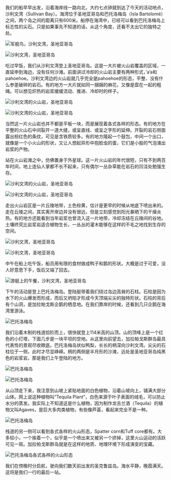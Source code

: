 我们的船早早出发，沿着海岸线一路向北，大约七点钟就到达了今天的活动地点，沙利文湾（Sullivan Bay）。海湾位于圣地亚哥岛和巴托洛梅岛（Isla Bartolomé）之间，两个岛之间的距离只有600米。船停在海湾中，已经可以看到巴托洛梅岛上标志性的尖石。只是如果事先不知道的话，从这个角度，还看不太出它的独特之处。

![军舰鸟，沙利文湾，圣地亚哥岛](https://ik.imagekit.io/wavelet/2018-Galapagos/tr:n-blogs/_W7A7047_YzOmeg8-w.jpg)

![沙利文湾，圣地亚哥岛](https://ik.imagekit.io/wavelet/2018-Galapagos/tr:n-blogs/_W7A7049_AjtH9NsC3ug.jpg)

吃过早饭，我们从沙利文湾登上圣地亚哥岛。这是一大片被火山岩覆盖的区域，一直延申到海边，没有任何沙滩。前面讲过冷却的火山岩主要有两种形式，’a’a和pahoehoe。沙利文湾边的火山岩就几乎完全是pahoehoe的形态，平整、没有什么参差破碎的岩石。有的地方一大片就如同一捆捆的麻花，又像是盘在一起的粗绳。可以想见炽热的岩浆缓缓流动、推进、冷却时的样子。

![沙利文湾的火山岩，圣地亚哥岛](https://ik.imagekit.io/wavelet/2018-Galapagos/tr:n-blogs/_W7A7062_TExEIsU2x.jpg)

![沙利文湾的火山岩，圣地亚哥岛](https://ik.imagekit.io/wavelet/2018-Galapagos/tr:n-blogs/_W7A7077_DyKazecUI9m.jpg)

当然这一片火山岩也并不都是平板一块，而是展现着各式各样的形态。有的地方在平整的火山石中间裂开一道大缝，或呈直线、或呈之字形的延伸。开裂的岩石侧面露出棕红色的条纹，可见是含铁质较多。有的地方隆起一个鼓包，中间一个出口，就像是一个小火山的形状，又让人想起异形中抱脸虫的蛋，它们是小股的气泡涌出岩浆的产物。

站在火山岩滩之中，仿佛置身于外星球。这一片火山岩的年代很短，只有不到两百年时间，地上连仙人掌都不长不起来，只有偶尔一丛杂草能在岩石的凹洼处勉强生存。

![沙利文湾的火山岩，圣地亚哥岛](https://ik.imagekit.io/wavelet/2018-Galapagos/tr:n-blogs/_W7A7081_s9o5ESJQ1.jpg)

![沙利文湾的火山岩，圣地亚哥岛](https://ik.imagekit.io/wavelet/2018-Galapagos/tr:n-blogs/IMG_20180705_100505_6dvBWrcYf.jpg)

走出火山岩区是一片丘陵地带，土色棕黄，估计是更早的时候从地底下喷出来的。走在丘陵之间，其实离开岸边并没有很远，但是立刻感觉到阳光暴晒下的干燥炎热。有的地方还能看到当年岩浆也曾流入这一片地带，冷却冻结在丘陵间的谷地。土壤终究比岩浆岩适合植物生长，一丛丛的灌木能够在这样的不毛之地找到生存的空间。

![沙利文湾，圣地亚哥岛](https://ik.imagekit.io/wavelet/2018-Galapagos/tr:n-blogs/_W7A7088_RpABHiPGIcmn.jpg)

![沙利文湾，圣地亚哥岛](https://ik.imagekit.io/wavelet/2018-Galapagos/tr:n-blogs/_W7A7090_XaqtujNYs.jpg)

中午在船上吃午饭，船员用有限的食材做成鸭子和鹅的形状。大概是过于可爱，没人好意思下手，饭后又端了回去。

![游艇上的午餐，沙利文湾，圣地亚哥岛](https://ik.imagekit.io/wavelet/2018-Galapagos/tr:n-blogs/IMG_20180705_130725_Qd9bOTh6f.jpg)

下午的活动是登上巴托洛梅岛。登陆艇带着我们绕过岛边高耸的石柱。石柱是因为水下的火山爆发而形成，而后又坍陷才形成今天顶端尖尖的独特形状。石柱的背后有个山洞，是加拉帕戈斯企鹅的栖息地。在我们靠岸的时候，还看到几只企鹅在海湾里游泳。

![巴托洛梅岛](https://ik.imagekit.io/wavelet/2018-Galapagos/tr:n-blogs/IMG_20180705_143527_fDSMXLEHlp3a.jpg)

我们沿着木制的栈道拾阶而上，很快就登上114米高的山顶。山的顶峰上是一个红色的小灯塔，下面几步是一块平坦的空地。从这里向前望去，加拉帕戈斯群岛最具代表性的景观尽收眼底。巴托洛梅岛状似鸭梨，长长的柄深向沙利文湾。尖尖的石柱位于一侧，此时才尽显峥嵘。柄的两侧是半月形的沙滩，远处是圣地亚哥岛纯黑色的岩浆岩，那是我们上午登陆的地方。

![巴托洛梅岛](https://ik.imagekit.io/wavelet/2018-Galapagos/tr:n-blogs/_W7A7118_oWEodu8yl.jpg)

![巴托洛梅岛](https://ik.imagekit.io/wavelet/2018-Galapagos/tr:n-blogs/_W7A7128_hDC6huuC8.jpg)

从山顶走下来，我注意到山坡上紧贴地面的白色植物，沿着山坡向上，铺满大部分山体。网上说这种植物叫“Tequila Plant”，白色来源于叶子表面的绒毛，可以防止水分的蒸发。我实际上不知道这是什么植物，因为制作龙舌兰酒（Tequila）的植物又叫Agaves，是巨大多肉类植物，有些像芦荟，看起来完全不是一种。

![巴托洛梅岛](https://ik.imagekit.io/wavelet/2018-Galapagos/tr:n-blogs/_W7A7113_GQ-ZGMITETM.jpg)

栈道的另一侧可以看到各式各样的火山形态，Spatter corn和Tuff core都有。大多较小，一个挨着一个，似乎是一个喷出来又被另一个挤掉，这里火山运动的活跃可见一斑。加拉帕戈斯群岛就是在这样的地质、地理环境下形成演变的宝藏。

![巴托洛梅岛各式各样的火山形态](https://ik.imagekit.io/wavelet/2018-Galapagos/tr:n-blogs/_W7A7139_vKAR0rjkTmm.jpg)

我们在傍晚时分启航，驶向我们数天前出发的圣克鲁兹岛。海水平静，晚霞满天。这将是我们一行的最后一站。